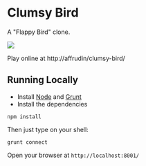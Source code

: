 Clumsy Bird
===========

A "Flappy Bird" clone.

![](http://i.imgur.com/Slbvt65.png)

Play online at http://affrudin/clumsy-bird/

## Running Locally

- Install [Node](http://nodejs.org/download/) and [Grunt](http://gruntjs.com/)
- Install the dependencies

```
npm install
```

Then just type on your shell:

```
grunt connect
```

Open your browser at `http://localhost:8001/`
